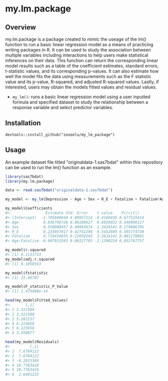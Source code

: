 # my.lm.package

## Overview
my.lm.package is a package created to mimic the useage of the lm() function to run a basic linear regression model as a means of practicing writing packages in R. It can be used to study the association between multiple variables including interactions to help users make statistical inferences on their data. This function can return the corresponding linear model results such as a table of the coefficient estimates, standard errors, t-statistic values, and its corresponding p-values. It can also estimate how well the model fits the data using measurements such as the F statistic value and its p-value, R-squared, and adjusted R-squared values. Lastly, if interested, users may obtain the models fitted values and residual values.
- `my_lm()`: runs a basic linear regression model using a user inputted formula and specified dataset to study the relationship between a response variable and select predictor variables.

## Installation
```{r, eval = FALSE}
devtools::install_github("zooeelu/my_lm_package")
```

## Usage
An example dataset file titled "originaldata-1.sas7bdat" within this repository can be used to run the lm() function as an example. 

```r
library(sas7bdat)
library(my.lm.package)

data <- read.sas7bdat("originaldata-1.sas7bdat")

my_model <- my_lm(Depression ~ Age + Sex + R_E + Fatalism + Fatalism*Age, data1)

my_model$Coefficients
#>                Estimate Std. Error    t value    Pr(>|t|)
#> (Intercept)  -1.705600644 4.09957214 -0.4160436 0.677525414
#> Age           0.036798726 0.06106627  0.6026032 0.546998127
#> Sex           0.550000457 0.40963674  1.3426541 0.179886705
#> R_E           0.233057017 0.42742296  0.5452609 0.585774730
#> Fatalism      0.719410655 0.22058243  3.2614141 0.001170801
#> Age:Fatalism -0.007013593 0.00327765 -2.1398234 0.032767757

my_model$r.squared
#> [1] 0.1131733
my_model$adj.r.squared
#> [1] 0.1058563

my_model$fstatistic
#> [1] 15.46707

my_model$F_statistic_P_Value
#> [1] 2.475408e-14

head(my_model$Fitted_Values)
#>       [,1]
#> 1 3.321588
#> 2 3.321588
#> 3 5.281537
#> 4 6.223658
#> 5 6.223658
#> 6 3.350877

head(my_model$Residuals)
#>         [,1]
#> 1  7.6784122
#> 2  7.6784122
#> 3 -0.2815369
#> 4 18.7763418
#> 5 18.7763418
#> 6  2.6491225
```
